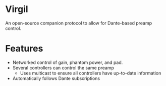 # Virgil
An open-source companion protocol to allow for Dante-based preamp control.

# Features
- Networked control of gain, phantom power, and pad.
- Several controllers can control the same preamp
  - Uses multicast to ensure all controllers have up-to-date information
- Automatically follows Dante subscriptions
